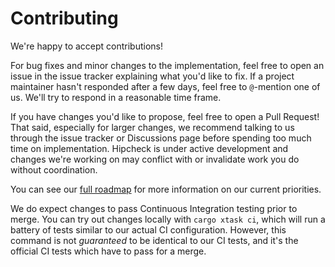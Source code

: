 # Contributing

We're happy to accept contributions!

For bug fixes and minor changes to the implementation, feel free to open an
issue in the issue tracker explaining what you'd like to fix. If a project
maintainer hasn't responded after a few days, feel free to `@`-mention one of
us. We'll try to respond in a reasonable time frame.

If you have changes you'd like to propose, feel free to open a Pull Request!
That said, especially for larger changes, we recommend talking to us through
the issue tracker or Discussions page before spending too much time on
implementation. Hipcheck is under active development and changes we're working
on may conflict with or invalidate work you do without coordination.

You can see our [full roadmap] for more information on our current priorities.

We do expect changes to pass Continuous Integration testing prior to merge.
You can try out changes locally with `cargo xtask ci`, which will run a
battery of tests similar to our actual CI configuration. However, this command
is not _guaranteed_ to be identical to our CI tests, and it's the official CI
tests which have to pass for a merge.

[full roadmap]: https://github.com/orgs/mitre/projects/29
